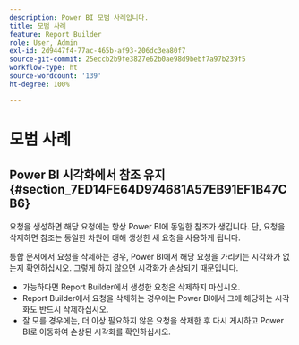 ```yaml
---
description: Power BI 모범 사례입니다.
title: 모범 사례
feature: Report Builder
role: User, Admin
exl-id: 2d9447f4-77ac-465b-af93-206dc3ea80f7
source-git-commit: 25eccb2b9fe3827e62b0ae98d9bebf7a97b239f5
workflow-type: ht
source-wordcount: '139'
ht-degree: 100%

---
```


# 모범 사례

## Power BI 시각화에서 참조 유지 {#section_7ED14FE64D974681A57EB91EF1B47CB6}

요청을 생성하면 해당 요청에는 항상 Power BI에 동일한 참조가 생깁니다. 단, 요청을 삭제하면 참조는 동일한 차원에 대해 생성한 새 요청을 사용하게 됩니다.

통합 문서에서 요청을 삭제하는 경우, Power BI에서 해당 요청을 가리키는 시각화가 없는지 확인하십시오. 그렇게 하지 않으면 시각화가 손상되기 때문입니다.

* 가능하다면 Report Builder에서 생성한 요청은 삭제하지 마십시오.
* Report Builder에서 요청을 삭제하는 경우에는 Power BI에서 그에 해당하는 시각화도 반드시 삭제하십시오.
* 잘 모를 경우에는, 더 이상 필요하지 않은 요청을 삭제한 후 다시 게시하고 Power BI로 이동하여 손상된 시각화를 확인하십시오.
